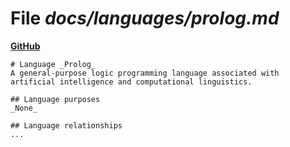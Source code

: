 # File _docs/languages/prolog.md_
**[GitHub](https://github.com/softlang/yas/blob/master/docs/languages/prolog.md)**
```
# Language _Prolog_
A general-purpose logic programming language associated with artificial intelligence and computational linguistics.

## Language purposes
_None_

## Language relationships
...
```
